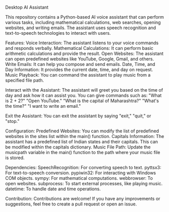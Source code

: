 Desktop AI Assistant 

This repository contains a Python-based AI voice assistant that can perform various tasks, including mathematical calculations, web searches, opening websites, and writing emails. The assistant uses speech recognition and text-to-speech technologies to interact with users.

Features:
Voice Interaction: The assistant listens to your voice commands and responds verbally.
Mathematical Calculations: It can perform basic arithmetic calculations and provide the result.
Open Websites: The assistant can open predefined websites like YouTube, Google, Gmail, and others.
Write Emails: It can help you compose and send emails.
Date, Time, and Day Information: It provides the current date, time, and day on request.
Music Playback: You can command the assistant to play music from a specified file path.

Interact with the Assistant:
The assistant will greet you based on the time of day and ask how it can assist you.
You can give commands such as:
"What is 2 + 2?"
"Open YouTube."
"What is the capital of Maharashtra?"
"What's the time?"
"I want to write an email."

Exit the Assistant:
You can exit the assistant by saying "exit," "quit," or "stop."

Configuration:
Predefined Websites: You can modify the list of predefined websites in the sites list within the main() function.
Capitals Information: The assistant has a predefined list of Indian states and their capitals. This can be modified within the capitals dictionary.
Music File Path: Update the musicpath variable in the main() function to the path where your music file is stored.

Dependencies:
SpeechRecognition: For converting speech to text.
pyttsx3: For text-to-speech conversion.
pypiwin32: For interacting with Windows COM objects.
sympy: For mathematical computations.
webbrowser: To open websites.
subprocess: To start external processes, like playing music.
datetime: To handle date and time operations.

Contribution:
Contributions are welcome! If you have any improvements or suggestions, feel free to create a pull request or open an issue.

